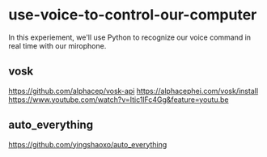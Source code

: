 # use-voice-to-control-our-computer
In this experiement, we'll use Python to recognize our voice command in real time with our mirophone.

## vosk
https://github.com/alphacep/vosk-api
https://alphacephei.com/vosk/install
https://www.youtube.com/watch?v=Itic1lFc4Gg&feature=youtu.be

## auto_everything
https://github.com/yingshaoxo/auto_everything
